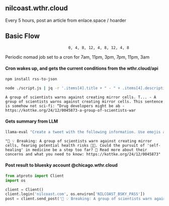 nilcoast.wthr.cloud
---

Every 5 hours, post an article from enlace.space / hoarder

## Basic Flow

                                0, 4, 8, 12, 4, 8, 12, 4, 8
Periodic nomad job set to a cron for 7am, 11pm, 3pm, 7pm, 11pm, 3am

#### Cron wakes up, and gets the current conditions from the wthr.cloud/api

```bash
npm install rss-to-json
```

<!-- target: rss -->
```bash
node ./script.js | jq -r '.items[4].title + " - " + .items[4].description + " - " +.items[4].link'
```

<!-- name: rss -->
```
A group of scientists warns against creating mirror cells. T... - A group of scientists warns against creating mirror cells. This sentence is somehow not sci-fi: “Drug developers might be ab - https://kottke.org/24/12/0045873-a-group-of-scientists-war
```

#### Gets summary from LLM

<!-- target: llm -->
```bash
llama-eval "Create a tweet with the following information. Use emojis and always include a link to the article: A group of scientists warns against creating mirror cells. T... - A group of scientists warns against creating mirror cells. This sentence is somehow not sci-fi: “Drug developers might be ab - https://kottke.org/24/12/0045873-a-group-of-scientists-war"
```

<!-- name: llm -->
```
"🚨 💡 Breaking: A group of scientists warn against creating mirror cells, fearing potential health risks 💉👥. Could the pursuit of 'self-healing' in medicine be a step too far? 🤔 Read more about their concerns and what you need to know: https://kottke.org/24/12/0045873"
```

#### Post result to bluesky account @chicago.wthr.cloud

```python
from atproto import Client
import os

client = Client()
client.login('nilcoast.com', os.environ['NILCOAST_BSKY_PASS'])
post = client.send_post('🚨 💡 Breaking: A group of scientists warn against creating mirror cells, fearing potential health risks 💉👥. Could the pursuit of "self-healing" in medicine be a step too far? 🤔 Read more about their concerns and what you need to know: https://kottke.org/24/12/0045873')
```
